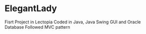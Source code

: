 # ElegantLady
Fisrt Project in Lectopia
Coded in Java, Java Swing GUI and Oracle Database
Followed MVC pattern
